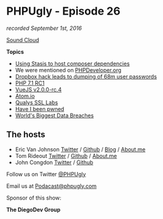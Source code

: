 # PHPUgly - Episode 26
*recorded September 1st, 2016*

[Sound Cloud](https://soundcloud.com/phpugly/episode26)

**Topics**

* [Using Stasis to host composer dependencies](https://www.sitepoint.com/local-composer-for-everyone-a-conference-friendly-satis-setup/)
* We were mentioned on [PHPDeveloper.org](http://www.phpdeveloper.org/news/24349)
* [Dropbox hack leads to dumping of 68m user passwords](https://www.theguardian.com/technology/2016/aug/31/dropbox-hack-passwords-68m-data-breach)
* [PHP 7.1 RC1](http://php.net/index.php#id2016-09-01-1)
* [VueJS v2.0.0-rc.4](https://github.com/vuejs/vue/releases/tag/v2.0.0-rc.4)
* [Atom.io](https://atom.io/)
* [Qualys SSL Labs](https://www.ssllabs.com/)
* [Have I been pwned](https://haveibeenpwned.com/)
* [World's Biggest Data Breaches](http://www.informationisbeautiful.net/visualizations/worlds-biggest-data-breaches-hacks/)

## The hosts
* Eric Van Johnson [Twitter](https://twitter.com/shocm) / [Github](https://github.com/ericvanjohnson/) / [Blog](https://www.shocm.com) / [About.me](https://about.me/shocm) 
* Tom Rideout [Twitter](https://twitter.com/realrideout) / [Github](https://github.com/trideout/) / [About.me](https://about.me/thomasrideout)
* John Congdon [Twitter](https://twitter.com/johncongdon) / [Github](https://github.com/johncongdon) 

Follow us on Twitter [@PHPUgly](https://twitter.com/phpugly) 

Email us at [Podacast@phpugly.com](mailto:podcast@phpugly.com)

Sponsor of this show:

**The DiegoDev Group**


